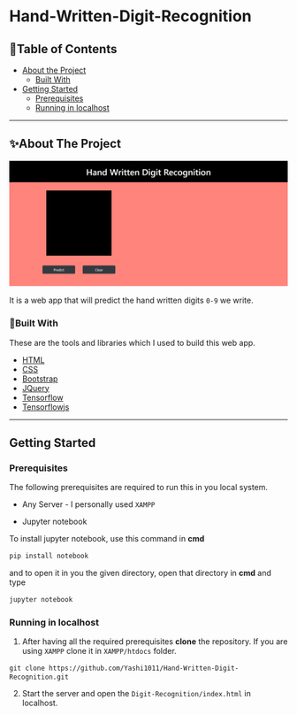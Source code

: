 # Hand-Written-Digit-Recognition

<!-- TABLE OF CONTENTS -->

## 📜Table of Contents

- [About the Project](#✨about-the-project)
  - [Built With](#🧱built-with)
- [Getting Started](#getting-started)
  - [Prerequisites](#prerequisites)
  - [Running in localhost](#running-in-localhost)

---

<!-- ABOUT THE PROJECT -->

## ✨About The Project

![product-screenshot](images/screen.png)

It is a web app that will predict the hand written digits `0-9` we write.

### 🧱Built With

These are the tools and libraries which I used to build this web app.

- [HTML](https://developer.mozilla.org/en-US/docs/Web/HTML)
- [CSS](https://developer.mozilla.org/en-US/docs/Web/CSS)
- [Bootstrap](https://getbootstrap.com)
- [JQuery](https://jquery.com)
- [Tensorflow](https://www.tensorflow.org/api_docs/python/tf)
- [Tensorflowjs](https://www.tensorflow.org/js/tutorials/conversion/import_saved_model)

---

<!-- GETTING STARTED -->

## Getting Started

### Prerequisites

The following prerequisites are required to run this in you local system.

- Any Server - I personally used `XAMPP`

- Jupyter notebook

To install jupyter notebook, use this command in **cmd**

```sh
pip install notebook
```

and to open it in you the given directory, open that directory in **cmd** and type

```sh
jupyter notebook
```

### Running in localhost

1. After having all the required prerequisites **clone** the repository. If you are using `XAMPP` clone it in `XAMPP/htdocs` folder.

```git
git clone https://github.com/Yashi1011/Hand-Written-Digit-Recognition.git
```

2. Start the server and open the `Digit-Recognition/index.html` in localhost.

